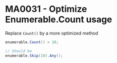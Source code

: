 # MA0031 - Optimize Enumerable.Count usage

Replace `Count()` by a more optimized method

```csharp
enumerable.Count() > 10;

// Should be
enumerable.Skip(10).Any();
```
